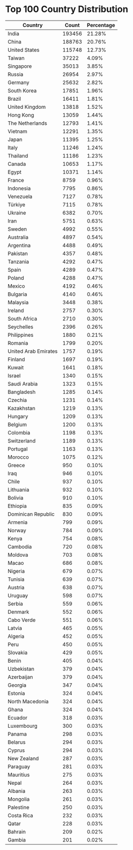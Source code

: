 # Top 100 Country Distribution
| Country | Count | Percentage |
|----|----|----|
| India | 193456 | 21.28% |
| China | 188763 | 20.76% |
| United States | 115748 | 12.73% |
| Taiwan | 37222 | 4.09% |
| Singapore | 35013 | 3.85% |
| Russia | 26954 | 2.97% |
| Germany | 25632 | 2.82% |
| South Korea | 17851 | 1.96% |
| Brazil | 16411 | 1.81% |
| United Kingdom | 13818 | 1.52% |
| Hong Kong | 13059 | 1.44% |
| The Netherlands | 12793 | 1.41% |
| Vietnam | 12291 | 1.35% |
| Japan | 11395 | 1.25% |
| Italy | 11246 | 1.24% |
| Thailand | 11186 | 1.23% |
| Canada | 10653 | 1.17% |
| Egypt | 10371 | 1.14% |
| France | 8759 | 0.96% |
| Indonesia | 7795 | 0.86% |
| Venezuela | 7127 | 0.78% |
| Türkiye | 7115 | 0.78% |
| Ukraine | 6382 | 0.70% |
| Iran | 5751 | 0.63% |
| Sweden | 4992 | 0.55% |
| Australia | 4897 | 0.54% |
| Argentina | 4488 | 0.49% |
| Pakistan | 4357 | 0.48% |
| Tanzania | 4292 | 0.47% |
| Spain | 4289 | 0.47% |
| Poland | 4288 | 0.47% |
| Mexico | 4192 | 0.46% |
| Bulgaria | 4140 | 0.46% |
| Malaysia | 3448 | 0.38% |
| Ireland | 2757 | 0.30% |
| South Africa | 2710 | 0.30% |
| Seychelles | 2396 | 0.26% |
| Philippines | 1880 | 0.21% |
| Romania | 1799 | 0.20% |
| United Arab Emirates | 1757 | 0.19% |
| Finland | 1697 | 0.19% |
| Kuwait | 1641 | 0.18% |
| Israel | 1340 | 0.15% |
| Saudi Arabia | 1323 | 0.15% |
| Bangladesh | 1285 | 0.14% |
| Czechia | 1231 | 0.14% |
| Kazakhstan | 1219 | 0.13% |
| Hungary | 1209 | 0.13% |
| Belgium | 1200 | 0.13% |
| Colombia | 1198 | 0.13% |
| Switzerland | 1189 | 0.13% |
| Portugal | 1163 | 0.13% |
| Morocco | 1075 | 0.12% |
| Greece | 950 | 0.10% |
| Iraq | 946 | 0.10% |
| Chile | 937 | 0.10% |
| Lithuania | 932 | 0.10% |
| Bolivia | 910 | 0.10% |
| Ethiopia | 835 | 0.09% |
| Dominican Republic | 830 | 0.09% |
| Armenia | 799 | 0.09% |
| Norway | 784 | 0.09% |
| Kenya | 754 | 0.08% |
| Cambodia | 720 | 0.08% |
| Moldova | 703 | 0.08% |
| Macao | 686 | 0.08% |
| Nigeria | 679 | 0.07% |
| Tunisia | 639 | 0.07% |
| Austria | 638 | 0.07% |
| Uruguay | 598 | 0.07% |
| Serbia | 559 | 0.06% |
| Denmark | 552 | 0.06% |
| Cabo Verde | 551 | 0.06% |
| Latvia | 465 | 0.05% |
| Algeria | 452 | 0.05% |
| Peru | 450 | 0.05% |
| Slovakia | 429 | 0.05% |
| Benin | 405 | 0.04% |
| Uzbekistan | 379 | 0.04% |
| Azerbaijan | 379 | 0.04% |
| Georgia | 347 | 0.04% |
| Estonia | 324 | 0.04% |
| North Macedonia | 324 | 0.04% |
| Ghana | 324 | 0.04% |
| Ecuador | 318 | 0.03% |
| Luxembourg | 300 | 0.03% |
| Panama | 298 | 0.03% |
| Belarus | 294 | 0.03% |
| Cyprus | 294 | 0.03% |
| New Zealand | 287 | 0.03% |
| Paraguay | 281 | 0.03% |
| Mauritius | 275 | 0.03% |
| Nepal | 264 | 0.03% |
| Albania | 263 | 0.03% |
| Mongolia | 261 | 0.03% |
| Palestine | 250 | 0.03% |
| Costa Rica | 232 | 0.03% |
| Qatar | 228 | 0.03% |
| Bahrain | 209 | 0.02% |
| Gambia | 201 | 0.02% |
